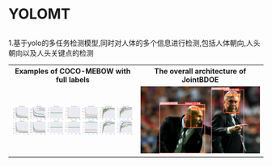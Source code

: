 # YOLOMT

##
1.基于yolo的多任务检测模型,同时对人体的多个信息进行检测,包括人体朝向,人头朝向以及人头关键点的检测

<table>
<tr>
<th>Examples of COCO-MEBOW with full labels</th>
<th>The overall architecture of JointBDOE</th>
</tr>
<tr>
<td><img src="./.asset/results.png" width="540"></td>
<td><img src="./.asset/zidane.jpg" width="500"></td> 
</tr>
</table>
